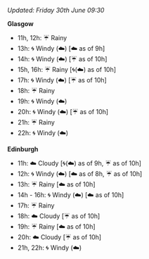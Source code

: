 *Updated: Friday 30th June 09:30*

**Glasgow**

* 11h, 12h: :umbrella: Rainy
* 13h: :cyclone: Windy (:cloud:) [:cloud: as of 9h]
* 14h: :cyclone: Windy (:cloud:) [:umbrella: as of 10h]
* 15h, 16h: :umbrella: Rainy [:cyclone:(:cloud:) as of 10h]
* 17h: :cyclone: Windy (:cloud:) [:umbrella: as of 10h]
* 18h: :umbrella: Rainy
* 19h: :cyclone: Windy (:cloud:)
* 20h: :cyclone: Windy (:cloud:) [:umbrella: as of 10h]
* 21h: :umbrella: Rainy
* 22h: :cyclone: Windy (:cloud:)

**Edinburgh**

* 11h: :cloud: Cloudy [:cyclone:(:cloud:) as of 9h, :umbrella: as of 10h]
* 12h: :cyclone: Windy (:cloud:) [:cloud: as of 8h, :umbrella: as of 10h]
* 13h: :umbrella: Rainy [:cloud: as of 10h]
* 14h - 16h: :cyclone: Windy (:cloud:) [:cloud: as of 10h]
* 17h: :umbrella: Rainy
* 18h: :cloud: Cloudy [:umbrella: as of 10h]
* 19h: :umbrella: Rainy [:cloud: as of 10h]
* 20h: :cloud: Cloudy [:umbrella: as of 10h]
* 21h, 22h: :cyclone: Windy (:cloud:)
